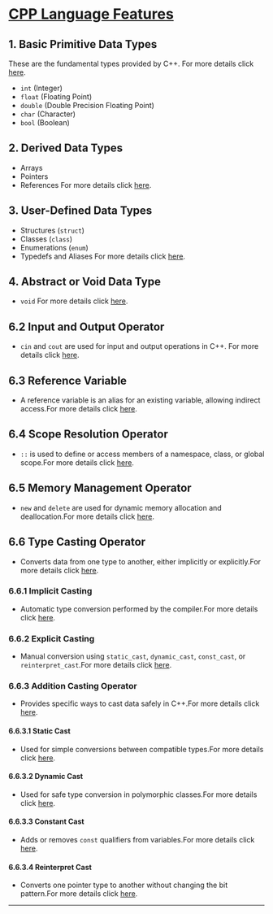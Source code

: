 # [CPP Language Features](#cpp-language-features)

## 1. Basic Primitive Data Types
These are the fundamental types provided by C++. For more details click [here](https://github.com/ingaleshubhankar/CPP-HANDBOOK/blob/main/C%2B%2B%20Language%20Features/DataTypes.md#1-basic-primitive-data-types).
- `int` (Integer)
- `float` (Floating Point)
- `double` (Double Precision Floating Point)
- `char` (Character)
- `bool` (Boolean)

## 2. Derived Data Types
- Arrays
- Pointers
- References
For more details click [here](https://github.com/ingaleshubhankar/CPP-HANDBOOK/blob/main/C%2B%2B%20Language%20Features/DataTypes.md#2-derived-data-types).


## 3. User-Defined Data Types
- Structures (`struct`)
- Classes (`class`)
- Enumerations (`enum`)
- Typedefs and Aliases
For more details click [here](https://github.com/ingaleshubhankar/CPP-HANDBOOK/blob/main/C%2B%2B%20Language%20Features/DataTypes.md#3-user-defined-data-types).


## 4. Abstract or Void Data Type
- `void`
For more details click [here](https://github.com/ingaleshubhankar/CPP-HANDBOOK/blob/main/C%2B%2B%20Language%20Features/DataTypes.md#4-abstract-or-void-data-type).


## 6.2 Input and Output Operator
- `cin` and `cout` are used for input and output operations in C++. For more details click [here]().


## 6.3 Reference Variable
- A reference variable is an alias for an existing variable, allowing indirect access.For more details click [here]().


## 6.4 Scope Resolution Operator
- `::` is used to define or access members of a namespace, class, or global scope.For more details click [here]().


## 6.5 Memory Management Operator
- `new` and `delete` are used for dynamic memory allocation and deallocation.For more details click [here]().


## 6.6 Type Casting Operator
- Converts data from one type to another, either implicitly or explicitly.For more details click [here]().


### 6.6.1 Implicit Casting
- Automatic type conversion performed by the compiler.For more details click [here]().


### 6.6.2 Explicit Casting
- Manual conversion using `static_cast`, `dynamic_cast`, `const_cast`, or `reinterpret_cast`.For more details click [here]().


### 6.6.3 Addition Casting Operator
- Provides specific ways to cast data safely in C++.For more details click [here]().


#### 6.6.3.1 Static Cast
- Used for simple conversions between compatible types.For more details click [here]().


#### 6.6.3.2 Dynamic Cast
- Used for safe type conversion in polymorphic classes.For more details click [here]().


#### 6.6.3.3 Constant Cast
- Adds or removes `const` qualifiers from variables.For more details click [here]().


#### 6.6.3.4 Reinterpret Cast
- Converts one pointer type to another without changing the bit pattern.For more details click [here]().


---